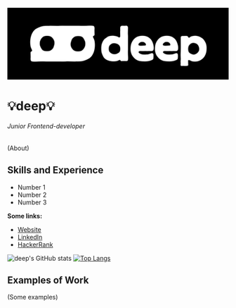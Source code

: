 ![Banner](https://github.com/1deep1/1deep1/blob/master/banner.jpg)
# 💡deep💡
###### Junior Frontend-developer
(About)

## Skills and Experience
* Number 1
* Number 2
* Number 3

**Some links:**
* [Website](https://1deep1.ru/)
* [LinkedIn](https://www.linkedin.com/in/deep-dev/)
* [HackerRank](https://www.hackerrank.com/egor_grachev_ma1)

![deep's GitHub stats](https://github-readme-stats.vercel.app/api?username=1deep1&show_icons=true&theme=dark)
[![Top Langs](https://github-readme-stats.vercel.app/api/top-langs/?username=1deep1&layout=compact)](https://github.com/1deep1)

## Examples of Work
(Some examples)